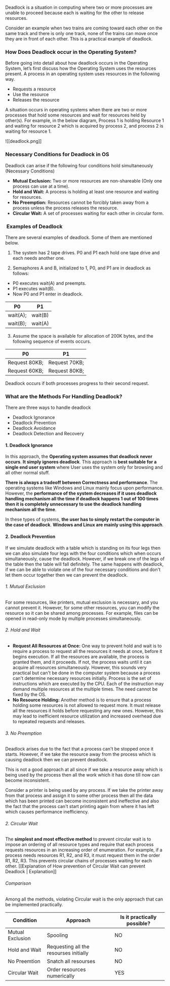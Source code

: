 Deadlock is a situation in computing where two or more processes are unable to proceed because each is waiting for the other to release resources.

Consider an example when two trains are coming toward each other on the same track and there is only one track, none of the trains can move once they are in front of each other. This is a practical example of deadlock.


### How Does Deadlock occur in the Operating System?

Before going into detail about how deadlock occurs in the Operating System, let’s first discuss how the Operating System uses the resources present. A process in an operating system uses resources in the following way. 

- Requests a resource 
- Use the resource 
- Releases the resource 

A situation occurs in operating systems when there are two or more processes that hold some resources and wait for resources held by other(s). For example, in the below diagram, Process 1 is holding Resource 1 and waiting for resource 2 which is acquired by process 2, and process 2 is waiting for resource 1.

![[deadlock.png]]




### Necessary Conditions for Deadlock in OS

Deadlock can arise if the following four conditions hold simultaneously (Necessary Conditions) 

- **Mutual Exclusion:** Two or more resources are non-shareable (Only one process can use at a time).
- **Hold and Wait:** A process is holding at least one resource and waiting for resources. 
- **No Preemption:** Resources cannot be forcibly taken away from a process unless the process releases the resource. 
- **Circular Wait:** A set of processes waiting for each other in circular form.


###  Examples of Deadlock

There are several examples of deadlock. Some of them are mentioned below.

1. The system has 2 tape drives. P0 and P1 each hold one tape drive and each needs another one.

2. Semaphores A and B, initialized to 1, P0, and P1 are in deadlock as follows:
- P0 executes wait(A) and preempts.
- P1 executes wait(B).
- Now P0 and P1 enter in deadlock.

| P0       | P1      |
| -------- | ------- |
| wait(A); | wait(B) |
| wait(B); | wait(A) |

3. Assume the space is available for allocation of 200K bytes, and the following sequence of events occurs.

| P0            | P1            |
| ------------- | ------------- |
| Request 80KB; | Request 70KB; |
| Request 60KB; | Request 80KB; |

Deadlock occurs if both processes progress to their second request.


### What are the Methods For Handling Deadlock?

There are three ways to handle deadlock

- Deadlock Ignorance
- Deadlock Prevention
- Deadlock Avoidance
- Deadlock Detection and Recovery

#### 1. Deadlock Ignorance
In this approach, the **Operating system assumes that deadlock never occurs**. **It simply ignores deadlock**. This approach is **best suitable for a single end user system** where User uses the system only for browsing and all other normal stuff.

**There is always a tradeoff between Correctness and performance**. The operating systems like Windows and Linux mainly focus upon performance. However, the **performance of the system decreases if it uses deadlock handling mechanism all the time if deadlock happens 1 out of 100 times then it is completely unnecessary to use the deadlock handling mechanism all the time**.

In these types of systems, **the user has to simply restart the computer in the case of deadlock**. **Windows and Linux are mainly using this approach**.


#### 2. Deadlock Prevention
If we simulate deadlock with a table which is standing on its four legs then we can also simulate four legs with the four conditions which when occurs simultaneously, cause the deadlock.
However, if we break one of the legs of the table then the table will fall definitely. The same happens with deadlock, if we can be able to violate one of the four necessary conditions and don't let them occur together then we can prevent the deadlock.

###### 1. Mutual Exclusion
For some resources, like printers, mutual exclusion is necessary, and you cannot prevent it. However, for some other resources, you can modify the resource so it can be shared among processes. For example, files can be opened in read-only mode by multiple processes simultaneously.

###### 2. Hold and Wait
- **Request All Resources at Once:** One way to prevent hold and wait is to require a process to request all the resources it needs at once, before it begins execution. If all the resources are available, the process is granted them, and it proceeds. If not, the process waits until it can acquire all resources simultaneously.
  However, this sounds very practical but can't be done in the computer system because a process can't determine necessary resources initially. Process is the set of instructions which are executed by the CPU. Each of the instruction may demand multiple resources at the multiple times. The need cannot be fixed by the OS.
- **No Resource Holding:** Another method is to ensure that a process holding some resources is not allowed to request more. It must release all the resources it holds before requesting any new ones. However, this may lead to inefficient resource utilization and increased overhead due to repeated requests and releases.

###### 3. No Preemption
Deadlock arises due to the fact that a process can't be stopped once it starts. However, if we take the resource away from the process which is causing deadlock then we can prevent deadlock.

This is not a good approach at all since if we take a resource away which is being used by the process then all the work which it has done till now can become inconsistent.

Consider a printer is being used by any process. If we take the printer away from that process and assign it to some other process then all the data which has been printed can become inconsistent and ineffective and also the fact that the process can't start printing again from where it has left which causes performance inefficiency.

###### 2. Circular Wait
The **simplest and most effective method** to prevent circular wait is to impose an ordering of all resource types and require that each process requests resources in an increasing order of enumeration. For example, if a process needs resources R1, R2, and R3, it must request them in the order R1, R2, R3. This prevents circular chains of processes waiting for each other.
[[Explanation of How prevention of Circular Wait can prevent Deadlock | Explanation]]

###### Comparison
Among all the methods, violating Circular wait is the only approach that can be implemented practically.

| Condition        | Approach                               | Is it practically possible? |
| ---------------- | -------------------------------------- | --------------------------- |
| Mutual Exclusion | Spooling                               | NO                          |
| Hold and Wait    | Requesting all the resourses initially | NO                          |
| No Preemtion     | Snatch all resourses                   | NO                          |
| Circular Wait    | Order resources numerically            | YES                         |



